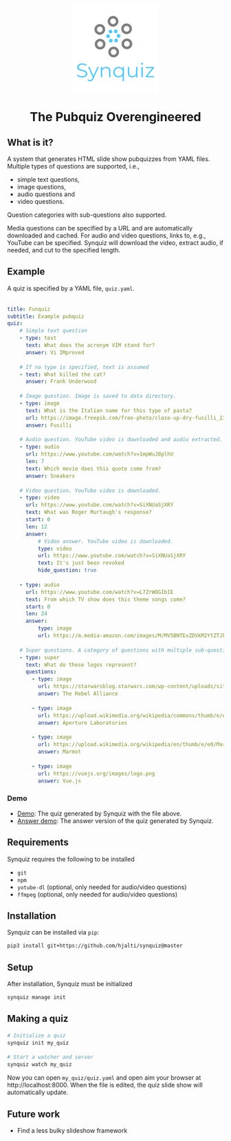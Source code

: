 <p align="center">
<img src="media/logo.png"><br>
</p>

<h1 align="center">
The Pubquiz Overengineered
</h1>


What is it?
-----------

A system that generates HTML slide show pubquizzes from YAML files. Multiple
types of questions are supported, i.e.,

* simple text questions,
* image questions,
* audio questions and
* video questions.

Question categories with sub-questions also supported.

Media questions can be specified by a URL and are automatically downloaded and
cached. For audio and video questions, links to, e.g., YouTube can be
specified. Synquiz will download the video, extract audio, if needed, and cut
to the specified length.

Example
-------

A quiz is specified by a YAML file, `quiz.yaml`.

```yaml

title: Funquiz
subtitle: Example pubquiz
quiz:
    # Simple text question
    - type: text
      text: What does the acronym VIM stand for?
      answer: Vi IMproved

    # If no type is specified, text is assumed
    - text: What killed the cat?
      answer: Frank Underwood

    # Image question. Image is saved to data directory.
    - type: image
      text: What is the Italian name for this type of pasta?
      url: https://image.freepik.com/free-photo/close-up-dry-fusilli_23-2147749537.jpg
      answer: Fusilli

    # Audio question. YouTube video is downloaded and audio extracted.
    - type: audio
      url: https://www.youtube.com/watch?v=1mpWuJ8plhU
      len: 7
      text: Which movie does this quote come from?
      answer: Sneakers

    # Video question. YouTube video is downloaded.
    - type: video
      url: https://www.youtube.com/watch?v=SiXNUaSjXRY
      text: What was Roger Murtaugh's response?
      start: 0
      len: 12
      answer:
          # Video answer. YouTube video is downloaded.
          type: video
          url: https://www.youtube.com/watch?v=SiXNUaSjXRY
          text: It's just been revoked
          hide_question: true

    - type: audio
      url: https://www.youtube.com/watch?v=L7ZrWOGIbIE
      text: From which TV show does this theme songs come?
      start: 0
      len: 24
      answer:
          type: image
          url: https://m.media-amazon.com/images/M/MV5BNTExZDVkM2YtZTJkMS00NmU4LTk4YmQtZDZkOTJjMzZlYWFiXkEyXkFqcGdeQXVyNTA4NzY1MzY@._V1_.jpg

    # Super questions. A category of questions with multiple sub-questions.
    - type: super
      text: What do these logos represent?
      questions:
        - type: image
          url: https://starwarsblog.starwars.com/wp-content/uploads/sites/6/2015/11/rebel-symbol.jpg
          answer: The Rebel Alliance

        - type: image
          url: https://upload.wikimedia.org/wikipedia/commons/thumb/e/ee/Aperture_Science.svg/1024px-Aperture_Science.svg.png
          answer: Aperture Laboratories

        - type: image
          url: https://upload.wikimedia.org/wikipedia/en/thumb/e/e0/Marmot_Logo.svg/1024px-Marmot_Logo.svg.png
          answer: Marmot

        - type: image
          url: https://vuejs.org/images/logo.png
          answer: Vue.js
```

### Demo

* [Demo](http://hjalti.github.io/synquiz-demo/index.html#/): The quiz generated by Synquiz with the file above.
* [Answer demo](http://hjalti.github.io/synquiz-demo/answers.html#/): The answer version of the quiz generated by Synquiz.

Requirements
------------

Synquiz requires the following to be installed

* `git`
* `npm`
* `yotube-dl` (optional, only needed for audio/video questions)
* `ffmpeg` (optional, only needed for audio/video questions)

Installation
------------

Synquiz can be installed via `pip`:

```bash
pip3 install git+https://github.com/hjalti/synquiz@master
```

Setup
-----

After installation, Synquiz must be initialized

```bash
synquiz manage init
```


Making a quiz
-------------

```bash
# Initialize a quiz
synquiz init my_quiz

# Start a watcher and server
synquiz watch my_quiz
```

Now you can open `my_quiz/quiz.yaml` and open aim your browser at
http://localhost:8000. When the file is edited, the quiz slide show will
automatically update.

Future work
-----------

* Find a less bulky slideshow framework

